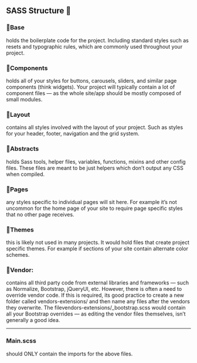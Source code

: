 ## SASS Structure 🕋

### 📁Base

holds the boilerplate code for the project. Including standard styles such as resets and typographic rules, which are commonly used throughout your project.

### 📁Components

holds all of your styles for buttons, carousels, sliders, and similar page components (think widgets). Your project will typically contain a lot of component files — as the whole site/app should be mostly composed of small modules.

### 📁Layout

contains all styles involved with the layout of your project. Such as styles for your header, footer, navigation and the grid system.

### 📁Abstracts

holds Sass tools, helper files, variables, functions, mixins and other config files. These files are meant to be just helpers which don’t output any CSS when compiled.

### 📁Pages

any styles specific to individual pages will sit here. For example it’s not uncommon for the home page of your site to require page specific styles that no other page receives.

### 📁Themes

this is likely not used in many projects. It would hold files that create project specific themes. For example if sections of your site contain alternate color schemes.

### 📁Vendor:

contains all third party code from external libraries and frameworks — such as Normalize, Bootstrap, jQueryUI, etc. However, there is often a need to override vendor code. If this is required, its good practice to create a new folder called vendors-extensions/ and then name any files after the vendors they overwrite. The filevendors-extensions/\_bootstrap.scss would contain all your Bootstrap overrides — as editing the vendor files themselves, isn’t generally a good idea.

---

### Main.scss

should ONLY contain the imports for the above files.
